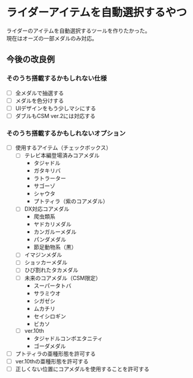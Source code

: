 # ライダーアイテムを自動選択するやつ

ライダーのアイテムを自動選択するツールを作りたかった。  
現在はオーズの一部メダルのみ対応。

## 今後の改良例

### そのうち搭載するかもしれない仕様

- [ ] 全メダルで抽選する
- [ ] メダルを色分けする
- [ ] UIデザインをもう少しマシにする
- [ ] ダブルもCSM ver.2には対応する

### そのうち搭載するかもしれないオプション

- [ ] 使用するアイテム（チェックボックス）
    - [ ] テレビ本編登場済みコアメダル
        - タジャドル
        - ガタキリバ
        - ラトラーター
        - サゴーゾ
        - シャウタ
        - プトティラ（紫のコアメダル）
    - [ ] DX対応コアメダル
        - 爬虫類系
        - ヤドカリメダル
        - カンガルーメダル
        - パンダメダル
        - 節足動物系（黒）
    - [ ] イマジンメダル
    - [ ] ショッカーメダル
    - [ ] ひび割れたタカメダル
    - [ ] 未来のコアメダル（CSM限定）
        - スーパータトバ
        - サラミウオ
        - シガゼシ
        - ムカチリ
        - セイシロギン
        - ビカソ
    - [ ] ver.10th
        - タジャドルコンボエタニティ
        - ゴーダメダル
- [ ] プトティラの亜種形態を許可する
- [ ] ver.10thの亜種形態を許可する
- [ ] 正しくない位置にコアメダルを使用することを許可する
